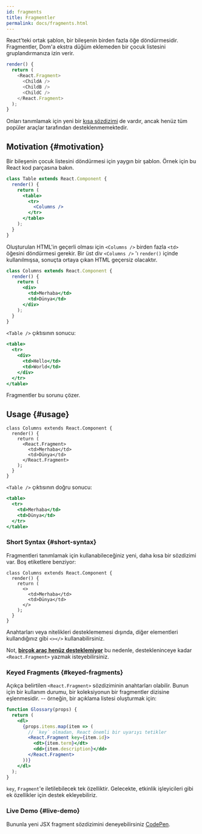 ```yaml
---
id: fragments
title: Fragmentler
permalink: docs/fragments.html
---
```


React'teki ortak şablon, bir bileşenin birden fazla öğe döndürmesidir. Fragmentler, Dom'a ekstra düğüm eklemeden bir çocuk listesini gruplandırmanıza izin verir.

```js
render() {
  return (
    <React.Fragment>
      <ChildA />
      <ChildB />
      <ChildC />
    </React.Fragment>
  );
}
```

Onları tanımlamak için yeni bir [kısa sözdizimi](#short-syntax) de vardır, ancak henüz tüm popüler araçlar tarafından desteklenmemektedir.

## Motivation {#motivation}

Bir bileşenin çocuk listesini döndürmesi için yaygın bir şablon. Örnek için bu React kod parçasına bakın.

```jsx
class Table extends React.Component {
  render() {
    return (
      <table>
        <tr>
          <Columns />
        </tr>
      </table>
    );
  }
}
```

Oluşturulan HTML'in geçerli olması için `<Columns />` birden fazla `<td>` öğesini döndürmesi gerekir. Bir üst div `<Columns />` 'ı `render()` içinde kullanılmışsa, sonuçta ortaya çıkan HTML geçersiz olacaktır.

```jsx
class Columns extends React.Component {
  render() {
    return (
      <div>
        <td>Merhaba</td>
        <td>Dünya</td>
      </div>
    );
  }
}
```

`<Table />` çıktısının sonucu:

```jsx
<table>
  <tr>
    <div>
      <td>Hello</td>
      <td>World</td>
    </div>
  </tr>
</table>
```

Fragmentler bu sorunu çözer.

## Usage {#usage}

```jsx{4,7}
class Columns extends React.Component {
  render() {
    return (
      <React.Fragment>
        <td>Merhaba</td>
        <td>Dünya</td>
      </React.Fragment>
    );
  }
}
```

`<Table />` çıktısının doğru sonucu:

```jsx
<table>
  <tr>
    <td>Merhaba</td>
    <td>Dünya</td>
  </tr>
</table>
```

### Short Syntax {#short-syntax}

Fragmentleri tanımlamak için kullanabileceğiniz yeni, daha kısa bir sözdizimi var. Boş etiketlere benziyor:

```jsx{4,7}
class Columns extends React.Component {
  render() {
    return (
      <>
        <td>Merhaba</td>
        <td>Dünya</td>
      </>
    );
  }
}
```

Anahtarları veya nitelikleri desteklememesi dışında, diğer elementleri kullandığınız gibi `<></>` kullanabilirsiniz.

Not, **[birçok araç henüz desteklemiyor](/blog/2017/11/28/react-v16.2.0-fragment-support.html#support-for-fragment-syntax)** bu nedenle, destekleninceye kadar `<React.Fragment>` yazmak isteyebilirsiniz.

### Keyed Fragments {#keyed-fragments}

Açıkça belirtilen `<React.Fragment>` sözdiziminin anahtarları olabilir. Bunun için bir kullanım durumu, bir koleksiyonun bir fragmentler dizisine eşlenmesidir. -- örneğin, bir açıklama listesi oluşturmak için:

```jsx
function Glossary(props) {
  return (
    <dl>
      {props.items.map(item => (
        // `key` olmadan, React önemli bir uyarıyı tetikler
        <React.Fragment key={item.id}>
          <dt>{item.term}</dt>
          <dd>{item.description}</dd>
        </React.Fragment>
      ))}
    </dl>
  );
}
```

`key`, `Fragment`'e iletilebilecek tek özelliktir. Gelecekte, etkinlik işleyicileri gibi ek özellikler için destek ekleyebiliriz.

### Live Demo {#live-demo}

Bununla yeni JSX fragment sözdizimini deneyebilirsiniz [CodePen](https://codepen.io/reactjs/pen/VrEbjE?editors=1000).